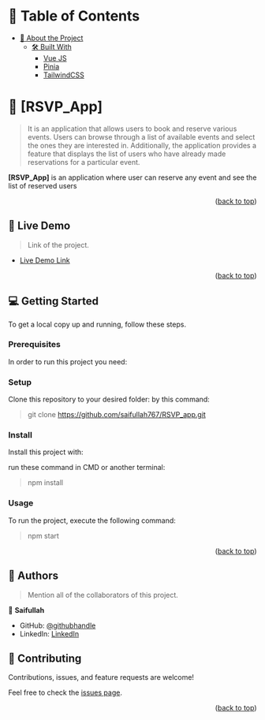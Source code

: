 <a name="readme-top"></a>

<!-- TABLE OF CONTENTS -->

# 📗 Table of Contents

- [📖 About the Project](#about-project)
  - [🛠 Built With](#built-with)
    - [Vue JS](#VueJS)
    - [Pinia](#Pinina)
    - [TailwindCSS](#TailwindCSS)

<!-- PROJECT DESCRIPTION -->

# 📖 [RSVP_App] <a name="about-project"></a>

> It is an application that allows users to book and reserve various events. Users can browse through a list of available events and select the ones they are interested in. Additionally, the application provides a feature that displays the list of users who have already made reservations for a particular event.

**[RSVP_App]** is an application where user can reserve any event and see the list of reserved users

<p align="right">(<a href="#readme-top">back to top</a>)</p>

<!-- LIVE DEMO -->

## 🚀 Live Demo <a name="live-demo"></a>

> Link of the project.

- [Live Demo Link](https://google.com)

<p align="right">(<a href="#readme-top">back to top</a>)</p>

<!-- GETTING STARTED -->

## 💻 Getting Started <a name="getting-started"></a>

<!-- > Describe how a new developer could make use of your project. -->

To get a local copy up and running, follow these steps.

### Prerequisites

In order to run this project you need:

### Setup

Clone this repository to your desired folder:
by this command:
> git clone https://github.com/saifullah767/RSVP_app.git

### Install

Install this project with:

run these command in CMD or another terminal:

> npm install


### Usage

To run the project, execute the following command:

> npm start

<p align="right">(<a href="#readme-top">back to top</a>)</p>

<!-- AUTHORS -->

## 👥 Authors <a name="authors"></a>

> Mention all of the collaborators of this project.

👤 **Saifullah**

- GitHub: [@githubhandle](https://github.com/saifullah767)
- LinkedIn: [LinkedIn](https://linkedin.com/in/saifkj)


<!-- CONTRIBUTING -->

## 🤝 Contributing <a name="contributing"></a>

Contributions, issues, and feature requests are welcome!

Feel free to check the [issues page](../../issues/).

<p align="right">(<a href="#readme-top">back to top</a>)</p>
